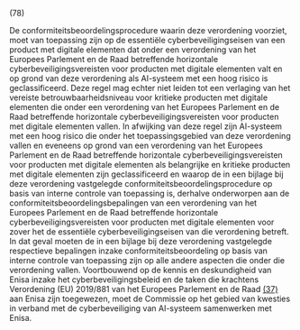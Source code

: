 (78)

De conformiteitsbeoordelingsprocedure waarin deze verordening voorziet, moet van toepassing zijn op de essentiële cyberbeveiligingseisen van een product met digitale elementen dat onder een verordening van het Europees Parlement en de Raad betreffende horizontale cyberbeveiligingsvereisten voor producten met digitale elementen valt en op grond van deze verordening als AI-systeem met een hoog risico is geclassificeerd. Deze regel mag echter niet leiden tot een verlaging van het vereiste betrouwbaarheidsniveau voor kritieke producten met digitale elementen die onder een verordening van het Europees Parlement en de Raad betreffende horizontale cyberbeveiligingsvereisten voor producten met digitale elementen vallen. In afwijking van deze regel zijn AI-systeem met een hoog risico die onder het toepassingsgebied van deze verordening vallen en eveneens op grond van een verordening van het Europees Parlement en de Raad betreffende horizontale cyberbeveiligingsvereisten voor producten met digitale elementen als belangrijke en kritieke producten met digitale elementen zijn geclassificeerd en waarop de in een bijlage bij deze verordening vastgelegde conformiteitsbeoordelingsprocedure op basis van interne controle van toepassing is, derhalve onderworpen aan de conformiteitsbeoordelingsbepalingen van een verordening van het Europees Parlement en de Raad betreffende horizontale cyberbeveiligingsvereisten voor producten met digitale elementen voor zover het de essentiële cyberbeveiligingseisen van die verordening betreft. In dat geval moeten de in een bijlage bij deze verordening vastgelegde respectieve bepalingen inzake conformiteitsbeoordeling op basis van interne controle van toepassing zijn op alle andere aspecten die onder die verordening vallen. Voortbouwend op de kennis en deskundigheid van Enisa inzake het cyberbeveiligingsbeleid en de taken die krachtens Verordening (EU) 2019/881 van het Europees Parlement en de Raad [(37)](#ntr37-L_202401689NL.000101-E0037) aan Enisa zijn toegewezen, moet de Commissie op het gebied van kwesties in verband met de cyberbeveiliging van AI-systeem samenwerken met Enisa.
